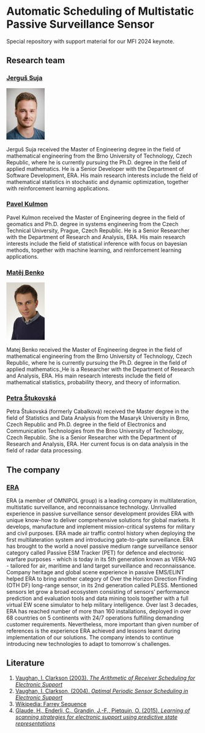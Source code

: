 # Automatic Scheduling of Multistatic Passive Surveillance Sensor

Special repository with support material for our MFI 2024 keynote.

## Research team

### [Jerguš Suja](https://orcid.org/0009-0009-3421-3841)

<img src="img/jsuja.jfif" alt="Jerguš Suja" width="100"/>


Jerguš Suja received the Master of Engineering degree in the field of mathematical engineering from the Brno University of Technology, Czech Republic, where he is currently pursuing the Ph.D. degree in the field of applied mathematics. He is a Senior Developer with the Department of Software Development, ERA. His main research interests include the field of mathematical statistics in stochastic and dynamic optimization, together with reinforcement learning applications.

### [Pavel Kulmon](https://orcid.org/0000-0003-3876-3460)

Pavel Kulmon received the Master of Engineering degree in the field of geomatics and Ph.D. degree in systems engineering from the Czech Technical University, Prague, Czech Republic. He is a Senior Researcher with the Department of Research and Analysis, ERA. His main research interests include the field of statistical inference with focus on bayesian methods, together with machine learning, and reinforcement learning applications.

### [Matěj Benko](https://orcid.org/0009-0005-8311-6301)

<img src="img/mbenko.png" alt="Matěj Benko" width="100"/>

Matej Benko received the Master of Engineering degree in the field of mathematical engineering from the Brno University of Technology, Czech Republic, where he is currently pursuing the Ph.D. degree in the field of applied mathematics.,He is a Researcher with the Department of Research and Analysis, ERA. His main research interests include the field of mathematical statistics, probability theory, and theory of information.

### [Petra Štukovská](https://orcid.org/0009-0004-0575-1492)

Petra Štukovská (formerly Cabalková) received the Master degree in the field of Statistics and Data Analysis from the Masaryk University in Brno, Czech Republic and Ph.D. degree in the field of Electronics and Communication Technologies from the Brno University of Technology, Czech Republic. She is a Senior Researcher with the Department of Research and Analysis, ERA. Her current focus is on data analysis in the field of radar data processing.

## The company

### [ERA](https://www.era.aero/en)

ERA (a member of OMNIPOL group) is a leading company in multilateration, multistatic surveillance, and reconnaissance technology. Unrivalled experience in passive surveillance sensor development provides ERA with unique know-how to deliver comprehensive solutions for global markets. It develops, manufacture and implement mission-critical systems for military and civil purposes.
ERA made air traffic control history when deploying the first multilateration system and introducing gate-to-gate surveillance.
ERA has brought to the world a novel passive medium range surveillance sensor category called Passive ESM Tracker (PET)  for defence and electronic warfare purposes - which is today in its 5th generation known as VERA-NG - tailored for air, maritime and land target surveillance and reconnaissance. Company heritage and global scene experience in passive EMS/ELINT helped ERA to bring another category of Over the Horizon Direction Finding (OTH DF) long-range sensor, in its 2nd generation called PLESS.
Mentioned sensors let grow a broad ecosystem consisting of sensors’ performance prediction and evaluation tools and data mining tools together with a full virtual EW scene simulator to help military intelligence.
Over last 3 decades, ERA has reached number of more than 160 installations, deployed in over 68 countries on 5 continents with 24/7 operations fulfilling demanding customer requirements. Nevertheless, more important than given number of references is the experience ERA achieved and lessons learnt during implementation of our solutions. The company intends to continue introducing new technologies to adapt to tomorrow´s challenges.

## Literature

1. [Vaughan, I. Clarkson (2003). *The Arithmetic of Receiver Scheduling for Electronic Support*](https://staff.itee.uq.edu.au/vaughan/Publications/arithmetic-es.pdf)
2. [Vaughan, I. Clarkson, (2004). *Optimal Periodic Sensor Scheduling in Electronic Support*](https://staff.itee.uq.edu.au/vaughan/Publications/dasp-04a.pdf)
3. [Wikipedia: Farrey Sequence](https://en.wikipedia.org/wiki/Farey_sequence)
4. [Glaude, H., Enderli, C., Grandin, J.-F., Pietquin, O. (2015). *Learning of scanning strategies for electronic support using predictive state representations*](https://hal.inria.fr/hal-01225807)